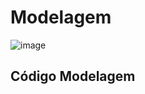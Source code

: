 # Modelagem
![image](https://github.com/WGMaxi/-Projeto-L-gico-de-Banco-de-Dados/assets/118560480/e8de0815-35fa-4412-a70e-d553a54336cb)
## Código Modelagem
